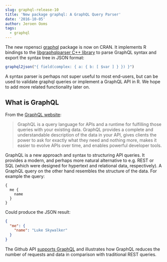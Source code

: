 ```yaml
---
slug: graphql-release-10
title: 'New package graphql: A GraphQL Query Parser'
date: '2016-10-05'
author: Jeroen Ooms
tags:
  - graphql
---
```


The new ropensci [graphql](https://cran.r-project.org/web/packages/graphql/) package is now on CRAN. It implements R bindings to the [libgraphqlparser C++ library](https://github.com/graphql/libgraphqlparser) to parse GraphQL syntax and export the syntax tree in JSON format:

```r
graphql2json("{ field(complex: { a: { b: [ $var ] } }) }")
```

A syntax parser is perhaps not super useful to most end-users, but can be used to validate graphql queries or implement a GraphQL API in R. We hope to add more related functionality later on.

## What is GraphQL

From the [GraphQL website](https://graphql.org):

> GraphQL is a query language for APIs and a runtime for fulfilling those queries with your existing data. GraphQL provides a complete and understandable description of the data in your API, gives clients the power to ask for exactly what they need and nothing more, makes it easier to evolve APIs over time, and enables powerful developer tools.

GraphQL is a new approach and syntax to structuring API queries. It provides a modern, and perhaps more natural alternative to e.g. REST or SQL (which were designed for hypertext and relational data, respectively). A GraphQL query on the other hand resembles the structure of the data. For example the query:


```
{
  me {
    name
  }
}
```

Could produce the JSON result:

```json
{
  "me": {
    "name": "Luke Skywalker"
  }
}
```

The Github API [supports GraphQL](https://developer.github.com/v4//) and illustrates how GraphQL reduces the number of requests and data in comparison with traditional REST queries.

